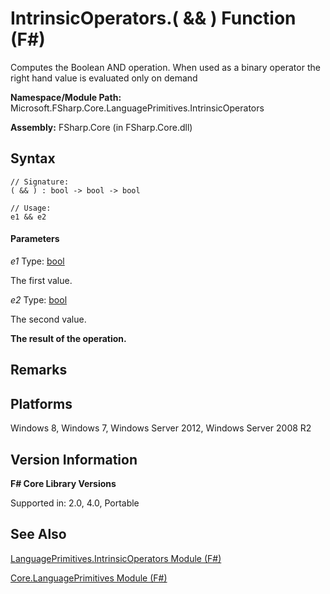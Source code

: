 # IntrinsicOperators.( && ) Function (F#)

Computes the Boolean AND operation. When used as a binary operator the right hand value is evaluated only on demand

**Namespace/Module Path:** Microsoft.FSharp.Core.LanguagePrimitives.IntrinsicOperators

**Assembly:** FSharp.Core (in FSharp.Core.dll)


## Syntax

```
// Signature:
( && ) : bool -> bool -> bool

// Usage:
e1 && e2
```

#### Parameters
*e1*
Type: [bool](http://msdn.microsoft.com/en-us/library/89c0cf9c-49ce-4207-a3be-555851a67dd5)


The first value.


*e2*
Type: [bool](http://msdn.microsoft.com/en-us/library/89c0cf9c-49ce-4207-a3be-555851a67dd5)


The second value.



**The result of the operation.**
## Remarks

## Platforms
Windows 8, Windows 7, Windows Server 2012, Windows Server 2008 R2


## Version Information
**F# Core Library Versions**

Supported in: 2.0, 4.0, Portable




## See Also
[LanguagePrimitives.IntrinsicOperators Module &#40;F&#35;&#41;](LanguagePrimitives.IntrinsicOperators+Module+%28FSharp%29.md)

[Core.LanguagePrimitives Module &#40;F&#35;&#41;](Core.LanguagePrimitives+Module+%28FSharp%29.md)

